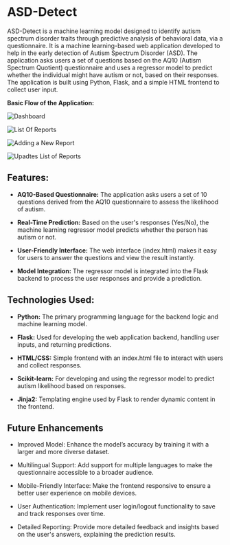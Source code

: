 # ASD-Detect

ASD-Detect is a machine learning model designed to identify autism spectrum disorder traits through predictive analysis of behavioral data, via a questionnaire. It is a machine learning-based web application developed to help in the early detection of Autism Spectrum Disorder (ASD). The application asks users a set of questions based on the AQ10 (Autism Spectrum Quotient) questionnaire and uses a regressor model to predict whether the individual might have autism or not, based on their responses. The application is built using Python, Flask, and a simple HTML frontend to collect user input.<br>

**Basic Flow of the Application:**

![Dashboard]()<br>

![List Of Reports]() <br>

![Adding a New Report]() <br>

![Upadtes List of Reports]()<br>

## Features:

- **AQ10-Based Questionnaire:** The application asks users a set of 10 questions derived from the AQ10 questionnaire to assess the likelihood of autism.<br>

- **Real-Time Prediction:** Based on the user's responses (Yes/No), the machine learning regressor model predicts whether the person has autism or not.<br>

- **User-Friendly Interface:** The web interface (index.html) makes it easy for users to answer the questions and view the result instantly.<br>

- **Model Integration:** The regressor model is integrated into the Flask backend to process the user responses and provide a prediction.<br>

## Technologies Used: 

- **Python:** The primary programming language for the backend logic and machine learning model.<br>

- **Flask:** Used for developing the web application backend, handling user inputs, and returning predictions.<br>

- **HTML/CSS:** Simple frontend with an index.html file to interact with users and collect responses.<br>

- **Scikit-learn:** For developing and using the regressor model to predict autism likelihood based on responses.<br>

- **Jinja2:** Templating engine used by Flask to render dynamic content in the frontend.<br>

## Future Enhancements

- Improved Model: Enhance the model’s accuracy by training it with a larger and more diverse dataset.<br>

- Multilingual Support: Add support for multiple languages to make the questionnaire accessible to a broader audience.<br>

- Mobile-Friendly Interface: Make the frontend responsive to ensure a better user experience on mobile devices.<br>

- User Authentication: Implement user login/logout functionality to save and track responses over time.<br>

- Detailed Reporting: Provide more detailed feedback and insights based on the user's answers, explaining the prediction results.<br>
